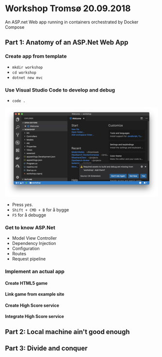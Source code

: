 # Workshop Tromsø 20.09.2018

An ASP.net Web app running in containers orchestrated by Docker Compose

## Part 1: Anatomy of an ASP.Net Web App

### Create app from template

- `mkdir workshop`
- `cd workshop`
- `dotnet new mvc`

### Use Visual Studio Code to develop and debug

- `code .`

![](doc/vscode.png)

- Press *yes*.
- `Shift + CMD + B` for å bygge
- `F5` for å debugge

### Get to know ASP.Net

- Model View Controller
- Dependency Injection
- Configuration
- Routes
- Request pipeline

### Implement an actual app

#### Create HTML5 game

#### Link game from example site

#### Create High Score service

#### Integrate High Score service

## Part 2: Local machine ain't good enough

## Part 3: Divide and conquer

